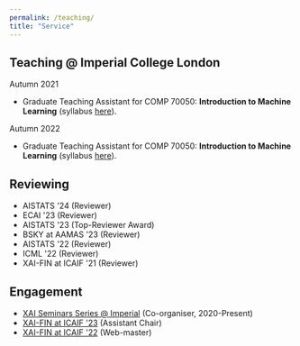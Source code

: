 ```yaml
---
permalink: /teaching/
title: "Service"
---
```


## Teaching @ Imperial College London
Autumn 2021
- Graduate Teaching Assistant for COMP 70050: **Introduction to Machine Learning** (syllabus [here](https://intro2ml.pages.doc.ic.ac.uk/autumn2021/)).

Autumn 2022
- Graduate Teaching Assistant for COMP 70050: **Introduction to Machine Learning** (syllabus [here](https://intro2ml.pages.doc.ic.ac.uk/autumn2022/)). 

## Reviewing
- AISTATS '24 (Reviewer)
- ECAI '23 (Reviewer)
- AISTATS '23 (Top-Reviewer Award)
- BSKY at AAMAS '23 (Reviewer)
- AISTATS '22 (Reviewer)
- ICML '22 (Reviewer)
- XAI-FIN at ICAIF '21 (Reviewer)

## Engagement
- [XAI Seminars Series @ Imperial](https://xaiseminars.doc.ic.ac.uk/) (Co-organiser, 2020-Present)
- [XAI-FIN at ICAIF '23](https://sites.google.com/view/2023-workshop-explainable-ai) (Assistant Chair)
- [XAI-FIN at ICAIF '22](https://sites.google.com/view/2022-workshop-explainable-ai) (Web-master)

